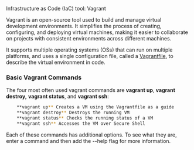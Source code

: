 Infrastructure as Code (IaC) tool: Vagrant

Vagrant is an open-source tool used to build and manage virtual development environments. It simplifies the process of creating, configuring, and deploying virtual machines, making it easier to collaborate on projects with consistent environments across different machines.

It supports multiple operating systems (OSs) that can run on multiple
platforms, and uses a single configuration file, called a [Vagrantfile](https://developer.hashicorp.com/vagrant/docs/vagrantfile), to describe the virtual environment in code. 

### Basic Vagrant Commands
The four most often used vagrant commands are **vagrant up**, **vagrant
destroy,** **vagrant status**, and **vagrant ssh**:

```bash
    **vagrant up** Creates a VM using the Vagrantfile as a guide
    **vagrant destroy** Destroys the running VM
    **vagrant status** Checks the running status of a VM
    **vagrant ssh** Accesses the VM over Secure Shell
```

Each of these commands has additional options. To see what they are,
enter a command and then add the --help flag for more information. 